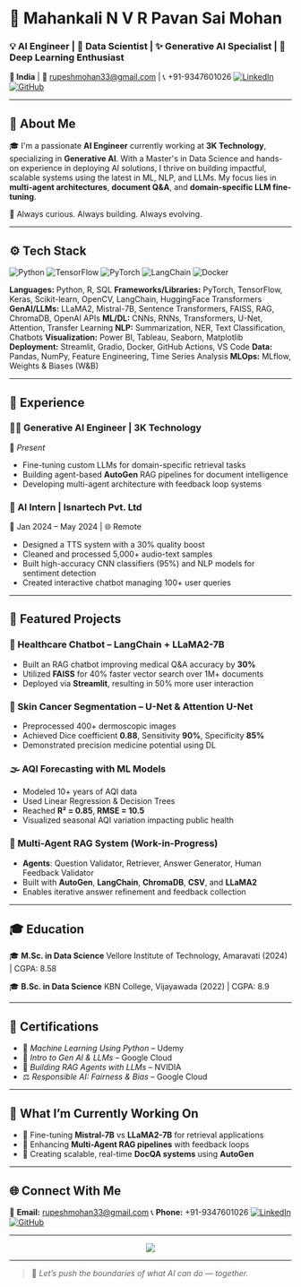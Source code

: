 # 👋 Mahankali N V R Pavan Sai Mohan

### 💡 AI Engineer | 🎯 Data Scientist | ✨ Generative AI Specialist | 🔬 Deep Learning Enthusiast

**📍 India** | 📧 [rupeshmohan33@gmail.com](mailto:rupeshmohan33@gmail.com) | 📞 +91-9347601026
[![LinkedIn](https://img.shields.io/badge/LinkedIn-blue?style=flat\&logo=linkedin)](https://linkedin.com/in/your-linkedin-url) [![GitHub](https://img.shields.io/badge/GitHub-black?style=flat\&logo=github)](https://github.com/rupeshmohan33)

---

## 🚀 About Me

🎓 I'm a passionate **AI Engineer** currently working at **3K Technology**, specializing in **Generative AI**. With a Master's in Data Science and hands-on experience in deploying AI solutions, I thrive on building impactful, scalable systems using the latest in ML, NLP, and LLMs. My focus lies in **multi-agent architectures**, **document Q\&A**, and **domain-specific LLM fine-tuning**.

🌟 Always curious. Always building. Always evolving.

---

## ⚙️ Tech Stack

![Python](https://img.shields.io/badge/Python-3670A0?style=for-the-badge\&logo=python\&logoColor=white)
![TensorFlow](https://img.shields.io/badge/TensorFlow-FF6F00?style=for-the-badge\&logo=tensorflow\&logoColor=white)
![PyTorch](https://img.shields.io/badge/PyTorch-EE4C2C?style=for-the-badge\&logo=pytorch\&logoColor=white)
![LangChain](https://img.shields.io/badge/LangChain-00C7B7?style=for-the-badge\&logo=data\:image/svg+xml;base64,\&logoColor=white)
![Docker](https://img.shields.io/badge/Docker-2496ED?style=for-the-badge\&logo=docker\&logoColor=white)

**Languages:** Python, R, SQL
**Frameworks/Libraries:** PyTorch, TensorFlow, Keras, Scikit-learn, OpenCV, LangChain, HuggingFace Transformers
**GenAI/LLMs:** LLaMA2, Mistral-7B, Sentence Transformers, FAISS, RAG, ChromaDB, OpenAI APIs
**ML/DL:** CNNs, RNNs, Transformers, U-Net, Attention, Transfer Learning
**NLP:** Summarization, NER, Text Classification, Chatbots
**Visualization:** Power BI, Tableau, Seaborn, Matplotlib
**Deployment:** Streamlit, Gradio, Docker, GitHub Actions, VS Code
**Data:** Pandas, NumPy, Feature Engineering, Time Series Analysis
**MLOps:** MLflow, Weights & Biases (W\&B)

---

## 💼 Experience

### 👨‍💻 Generative AI Engineer | **3K Technology**

📆 *Present*

* Fine-tuning custom LLMs for domain-specific retrieval tasks
* Building agent-based **AutoGen** RAG pipelines for document intelligence
* Developing multi-agent architecture with feedback loop systems

### 🧠 AI Intern | **Isnartech Pvt. Ltd**

📆 Jan 2024 – May 2024 | 🌐 Remote

* Designed a TTS system with a 30% quality boost
* Cleaned and processed 5,000+ audio-text samples
* Built high-accuracy CNN classifiers (95%) and NLP models for sentiment detection
* Created interactive chatbot managing 100+ user queries

---

## 🧪 Featured Projects

### 🏥 Healthcare Chatbot – **LangChain + LLaMA2-7B**

* Built an RAG chatbot improving medical Q\&A accuracy by **30%**
* Utilized **FAISS** for 40% faster vector search over 1M+ documents
* Deployed via **Streamlit**, resulting in 50% more user interaction

### 🧬 Skin Cancer Segmentation – **U-Net & Attention U-Net**

* Preprocessed 400+ dermoscopic images
* Achieved Dice coefficient **0.88**, Sensitivity **90%**, Specificity **85%**
* Demonstrated precision medicine potential using DL

### 🌫️ AQI Forecasting with ML Models

* Modeled 10+ years of AQI data
* Used Linear Regression & Decision Trees
* Reached **R² = 0.85**, **RMSE = 10.5**
* Visualized seasonal AQI variation impacting public health

### 🧠 Multi-Agent RAG System (Work-in-Progress)

* **Agents**: Question Validator, Retriever, Answer Generator, Human Feedback Validator
* Built with **AutoGen**, **LangChain**, **ChromaDB**, **CSV**, and **LLaMA2**
* Enables iterative answer refinement and feedback collection

---

## 🎓 Education

🎓 **M.Sc. in Data Science**
Vellore Institute of Technology, Amaravati (2024) | CGPA: 8.58

🎓 **B.Sc. in Data Science**
KBN College, Vijayawada (2022) | CGPA: 8.9

---

## 📜 Certifications

* 🧠 *Machine Learning Using Python* – Udemy
* 🤖 *Intro to Gen AI & LLMs* – Google Cloud
* 🧬 *Building RAG Agents with LLMs* – NVIDIA
* ⚖️ *Responsible AI: Fairness & Bias* – Google Cloud

---

## 🧩 What I’m Currently Working On

* 🔬 Fine-tuning **Mistral-7B** vs **LLaMA2-7B** for retrieval applications
* 🔁 Enhancing **Multi-Agent RAG pipelines** with feedback loops
* 🧠 Creating scalable, real-time **DocQA systems** using **AutoGen**

---

## 🌐 Connect With Me

📧 **Email:** [rupeshmohan33@gmail.com](mailto:rupeshmohan33@gmail.com)
📞 **Phone:** +91-9347601026
[![LinkedIn](https://img.shields.io/badge/LinkedIn-blue?style=for-the-badge\&logo=linkedin)](https://linkedin.com/in/your-linkedin-url)
[![GitHub](https://img.shields.io/badge/GitHub-black?style=for-the-badge\&logo=github)](https://github.com/rupeshmohan33)

---

<p align="center">
  <img src="https://readme-typing-svg.herokuapp.com/?lines=Passionate+AI+Engineer;Always+learning+new+things;Open+Source+Contributor;Let's+build+together!&center=true&width=1000&height=50">
</p>

---

> 🚀 *Let’s push the boundaries of what AI can do — together.*

